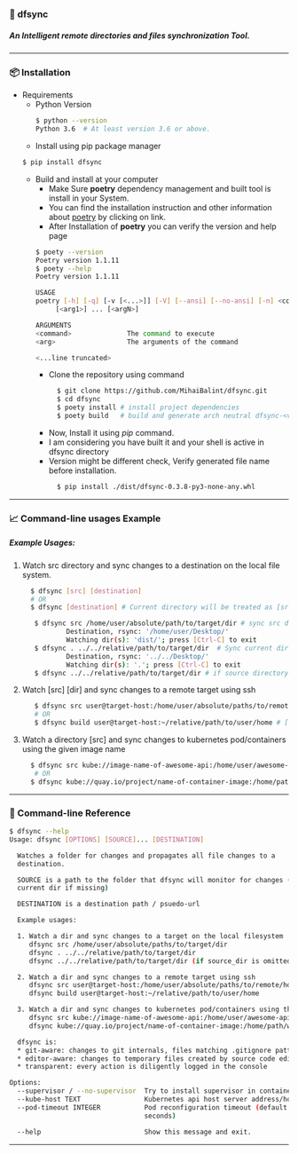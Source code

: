### 🔄 dfsync
##### An Intelligent remote directories and files synchronization Tool.

---

### 📦 Installation

- Requirements
    - Python Version
        ```bash
        $ python --version
        Python 3.6  # At least version 3.6 or above.
        ```
    - Install using pip package manager
  ````bash
  $ pip install dfsync
  ````
    - Build and install at your computer
        - Make Sure **poetry** dependency management and built tool is install in your System.
        - You can find the installation instruction and other information
          about [poetry](https://python-poetry.org/docs/#osx--linux--bashonwindows-install-instructions) by clicking on
          link.
        - After Installation of **poetry** you can verify the version and help page
      ```bash
      $ poety --version
      Poetry version 1.1.11
      $ poety --help
      Poetry version 1.1.11
  
      USAGE
      poetry [-h] [-q] [-v [<...>]] [-V] [--ansi] [--no-ansi] [-n] <command>
           [<arg1>] ... [<argN>]
  
      ARGUMENTS
      <command>              The command to execute
      <arg>                  The arguments of the command
      
      <...line truncated>
      ```
        - Clone the repository using command
          ```bash
            $ git clone https://github.com/MihaiBalint/dfsync.git
            $ cd dfsync
            $ poety install # install project dependencies
            $ poety build   # build and generate arch neutral dfsync-<version>-py3-none-any.whl and an archive tar.gz file.
          ```
        - Now, Install it using _pip_ command.
        - I am considering you have built it and your shell is active in dfsync directory
        - Version might be different check, Verify generated file name before installation.
          ```bash
            $ pip install ./dist/dfsync-0.3.8-py3-none-any.whl
          ```
---
        
### 📈 Command-line usages Example
##### Example Usages:
1. Watch src directory and sync changes to a destination on the local file system.
   ```bash
     $ dfsync [src] [destination]
     # OR
     $ dfsync [destination] # Current directory will be treated as [src]
   ```
     ```bash
        $ dfsync src /home/user/absolute/path/to/target/dir # sync src directory to destination.
                Destination, rsync: '/home/user/Desktop/'
                Watching dir(s): 'dist/'; press [Ctrl-C] to exit
        $ dfsync . ../../relative/path/to/target/dir  # Sync current directory (.) into relatively mentioned path.
                Destination, rsync: '../../Desktop/'
                Watching dir(s): '.'; press [Ctrl-C] to exit
        $ dfsync ../../relative/path/to/target/dir # if source directory is omitted, current directory is considered at src directory.
     ```
2. Watch [src] [dir] and sync changes to a remote target using ssh
   ```bash
      $ dfsync src user@target-host:/home/user/absolute/paths/to/remote/host/dir # [src] to [dest] absolute directory.
      # OR
      $ dfsync build user@target-host:~/relative/path/to/user/home # [src=build] to [relative path]
   ```
3. Watch a directory [src] and sync changes to kubernetes pod/containers using the given image name
   ```bash
     $ dfsync src kube://image-name-of-awesome-api:/home/user/awesome-api # 
      # OR
     $ dfsync kube://quay.io/project/name-of-container-image:/home/path/within/container/awesome-api
    ```
---
### 👀 Command-line Reference
```bash
$ dfsync --help
Usage: dfsync [OPTIONS] [SOURCE]... [DESTINATION]

  Watches a folder for changes and propagates all file changes to a
  destination.

  SOURCE is a path to the folder that dfsync will monitor for changes (or
  current dir if missing)

  DESTINATION is a destination path / psuedo-url

  Example usages:

  1. Watch a dir and sync changes to a target on the local filesystem
     dfsync src /home/user/absolute/paths/to/target/dir
     dfsync . ../../relative/path/to/target/dir
     dfsync ../../relative/path/to/target/dir (if source_dir is omitted, will watch the current dir)

  2. Watch a dir and sync changes to a remote target using ssh
     dfsync src user@target-host:/home/user/absolute/paths/to/remote/host/dir
     dfsync build user@target-host:~/relative/path/to/user/home

  3. Watch a dir and sync changes to kubernetes pod/containers using the given image name
     dfsync src kube://image-name-of-awesome-api:/home/user/awesome-api
     dfsync kube://quay.io/project/name-of-container-image:/home/path/within/container/awesome-api

  dfsync is:
  * git-aware: changes to git internals, files matching .gitignore patterns and untracked files will be ignored
  * editor-aware: changes to temporary files created by source code editors will be ignored
  * transparent: every action is diligently logged in the console

Options:
  --supervisor / --no-supervisor  Try to install supervisor in container
  --kube-host TEXT                Kubernetes api host server address/hostname
  --pod-timeout INTEGER           Pod reconfiguration timeout (default is 30
                                  seconds)

  --help                          Show this message and exit.
```

---
